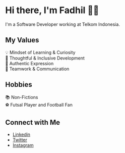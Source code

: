 # Hi there, I'm Fadhil 👋🏻
I'm a Software Developer working at Telkom Indonesia.

## My Values
💡   Mindset of Learning & Curiosity <br/>
🧠  Thoughtful & Inclusive Development <br/>
🖤  Authentic Expression <br/>
🙌  Teamwork & Communication

## Hobbies
:books: Non-Fictions <br/>
:soccer: Futsal Player and Football Fan <br/>

## Connect with Me
- [Linkedin](https://www.linkedin.com/in/fadhil-radhian/) <br/>
- [Twitter](https://twitter.com/fadhil_radhian) <br/>
- [Instagram](https://www.instagram.com/fadhilradh) <br/>
